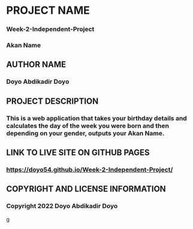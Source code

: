 # PROJECT NAME
### Week-2-Independent-Project
### Akan Name
## AUTHOR NAME
### Doyo Abdikadir Doyo
## PROJECT DESCRIPTION
### This is a web application that takes your birthday details and calculates the day of the week you were born and then depending on your gender, outputs your Akan Name.
## LINK TO LIVE SITE ON GITHUB PAGES
### https://doyo54.github.io/Week-2-Independent-Project/
## COPYRIGHT AND LICENSE INFORMATION
### Copyright 2022 Doyo Abdikadir Doyo  
g